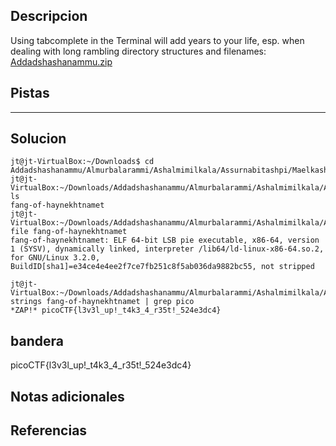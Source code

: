## Descripcion
Using tabcomplete in the Terminal will add years to your life, esp. when dealing with long rambling directory structures and filenames: [Addadshashanammu.zip](https://mercury.picoctf.net/static/659efd595171e4c40378be6a2e9b7298/Addadshashanammu.zip)

## Pistas 
****** 
## Solucion
```
jt@jt-VirtualBox:~/Downloads$ cd Addadshashanammu/Almurbalarammi/Ashalmimilkala/Assurnabitashpi/Maelkashishi/Onnissiralis/Ularradallaku/
jt@jt-VirtualBox:~/Downloads/Addadshashanammu/Almurbalarammi/Ashalmimilkala/Assurnabitashpi/Maelkashishi/Onnissiralis/Ularradallaku$ ls
fang-of-haynekhtnamet
jt@jt-VirtualBox:~/Downloads/Addadshashanammu/Almurbalarammi/Ashalmimilkala/Assurnabitashpi/Maelkashishi/Onnissiralis/Ularradallaku$ file fang-of-haynekhtnamet 
fang-of-haynekhtnamet: ELF 64-bit LSB pie executable, x86-64, version 1 (SYSV), dynamically linked, interpreter /lib64/ld-linux-x86-64.so.2, for GNU/Linux 3.2.0, BuildID[sha1]=e34ce4e4ee2f7ce7fb251c8f5ab036da9882bc55, not stripped

jt@jt-VirtualBox:~/Downloads/Addadshashanammu/Almurbalarammi/Ashalmimilkala/Assurnabitashpi/Maelkashishi/Onnissiralis/Ularradallaku$ strings fang-of-haynekhtnamet | grep pico
*ZAP!* picoCTF{l3v3l_up!_t4k3_4_r35t!_524e3dc4}

```
## bandera
picoCTF{l3v3l_up!_t4k3_4_r35t!_524e3dc4}

## Notas adicionales 

## Referencias